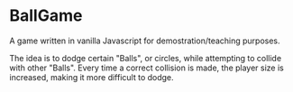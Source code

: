 # BallGame

A game written in vanilla Javascript for demostration/teaching purposes.

The idea is to dodge certain "Balls", or circles, while attempting to collide with other "Balls". Every time a correct collision is made, the player size is increased, making it more difficult to dodge.
